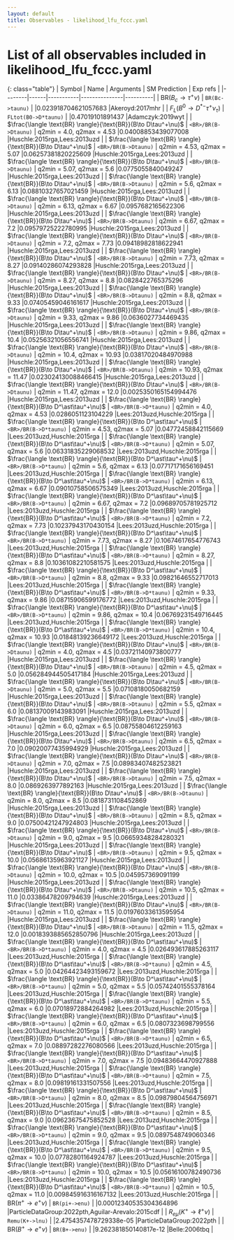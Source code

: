 ```yaml
---
layout: default
title: Observables - likelihood_lfu_fccc.yaml
---
```


# List of all observables included in likelihood_lfu_fccc.yaml

{: class="table"}
| Symbol | Name | Arguments | SM Prediction | Exp refs |
|--------|------|-----------|---------------|----------|
| $\text{BR}(B_c\to \tau^+\nu)$ | `BR(Bc->taunu)` |  |0.023918704621057683 |Akeroyd:2017mhr | 
| $F_L(B^0\to D^{\ast -}\tau^+\nu_\tau)$ | `FLtot(B0->D*taunu)` |  |0.47019101891437 |Adamczyk:2019wyt | 
| $\frac{\langle \text{BR} \rangle}{\text{BR}}(B\to D\tau^+\nu)$ | `<BR>/BR(B->Dtaunu)` | q2min = 4.0, q2max = 4.53 |0.04008853439077008 |Huschle:2015rga,Lees:2013uzd | 
| $\frac{\langle \text{BR} \rangle}{\text{BR}}(B\to D\tau^+\nu)$ | `<BR>/BR(B->Dtaunu)` | q2min = 4.53, q2max = 5.07 |0.06257381820225609 |Huschle:2015rga,Lees:2013uzd | 
| $\frac{\langle \text{BR} \rangle}{\text{BR}}(B\to D\tau^+\nu)$ | `<BR>/BR(B->Dtaunu)` | q2min = 5.07, q2max = 5.6 |0.0775055840049247 |Huschle:2015rga,Lees:2013uzd | 
| $\frac{\langle \text{BR} \rangle}{\text{BR}}(B\to D\tau^+\nu)$ | `<BR>/BR(B->Dtaunu)` | q2min = 5.6, q2max = 6.13 |0.08810327657021459 |Huschle:2015rga,Lees:2013uzd | 
| $\frac{\langle \text{BR} \rangle}{\text{BR}}(B\to D\tau^+\nu)$ | `<BR>/BR(B->Dtaunu)` | q2min = 6.13, q2max = 6.67 |0.0957682165622306 |Huschle:2015rga,Lees:2013uzd | 
| $\frac{\langle \text{BR} \rangle}{\text{BR}}(B\to D\tau^+\nu)$ | `<BR>/BR(B->Dtaunu)` | q2min = 6.67, q2max = 7.2 |0.09579725222780995 |Huschle:2015rga,Lees:2013uzd | 
| $\frac{\langle \text{BR} \rangle}{\text{BR}}(B\to D\tau^+\nu)$ | `<BR>/BR(B->Dtaunu)` | q2min = 7.2, q2max = 7.73 |0.09418982818622941 |Huschle:2015rga,Lees:2013uzd | 
| $\frac{\langle \text{BR} \rangle}{\text{BR}}(B\to D\tau^+\nu)$ | `<BR>/BR(B->Dtaunu)` | q2min = 7.73, q2max = 8.27 |0.09140286074293828 |Huschle:2015rga,Lees:2013uzd | 
| $\frac{\langle \text{BR} \rangle}{\text{BR}}(B\to D\tau^+\nu)$ | `<BR>/BR(B->Dtaunu)` | q2min = 8.27, q2max = 8.8 |0.0828422765375296 |Huschle:2015rga,Lees:2013uzd | 
| $\frac{\langle \text{BR} \rangle}{\text{BR}}(B\to D\tau^+\nu)$ | `<BR>/BR(B->Dtaunu)` | q2min = 8.8, q2max = 9.33 |0.07405459046161617 |Huschle:2015rga,Lees:2013uzd | 
| $\frac{\langle \text{BR} \rangle}{\text{BR}}(B\to D\tau^+\nu)$ | `<BR>/BR(B->Dtaunu)` | q2min = 9.33, q2max = 9.86 |0.0636027734469435 |Huschle:2015rga,Lees:2013uzd | 
| $\frac{\langle \text{BR} \rangle}{\text{BR}}(B\to D\tau^+\nu)$ | `<BR>/BR(B->Dtaunu)` | q2min = 9.86, q2max = 10.4 |0.05256321056556741 |Huschle:2015rga,Lees:2013uzd | 
| $\frac{\langle \text{BR} \rangle}{\text{BR}}(B\to D\tau^+\nu)$ | `<BR>/BR(B->Dtaunu)` | q2min = 10.4, q2max = 10.93 |0.03817020484970988 |Huschle:2015rga,Lees:2013uzd | 
| $\frac{\langle \text{BR} \rangle}{\text{BR}}(B\to D\tau^+\nu)$ | `<BR>/BR(B->Dtaunu)` | q2min = 10.93, q2max = 11.47 |0.023024130088466415 |Huschle:2015rga,Lees:2013uzd | 
| $\frac{\langle \text{BR} \rangle}{\text{BR}}(B\to D\tau^+\nu)$ | `<BR>/BR(B->Dtaunu)` | q2min = 11.47, q2max = 12.0 |0.0025350165154994476 |Huschle:2015rga,Lees:2013uzd | 
| $\frac{\langle \text{BR} \rangle}{\text{BR}}(B\to D^\ast\tau^+\nu)$ | `<BR>/BR(B->D*taunu)` | q2min = 4.0, q2max = 4.53 |0.0286051123104229 |Lees:2013uzd,Huschle:2015rga | 
| $\frac{\langle \text{BR} \rangle}{\text{BR}}(B\to D^\ast\tau^+\nu)$ | `<BR>/BR(B->D*taunu)` | q2min = 4.53, q2max = 5.07 |0.04772458842115669 |Lees:2013uzd,Huschle:2015rga | 
| $\frac{\langle \text{BR} \rangle}{\text{BR}}(B\to D^\ast\tau^+\nu)$ | `<BR>/BR(B->D*taunu)` | q2min = 5.07, q2max = 5.6 |0.06331835229068532 |Lees:2013uzd,Huschle:2015rga | 
| $\frac{\langle \text{BR} \rangle}{\text{BR}}(B\to D^\ast\tau^+\nu)$ | `<BR>/BR(B->D*taunu)` | q2min = 5.6, q2max = 6.13 |0.07717171656169451 |Lees:2013uzd,Huschle:2015rga | 
| $\frac{\langle \text{BR} \rangle}{\text{BR}}(B\to D^\ast\tau^+\nu)$ | `<BR>/BR(B->D*taunu)` | q2min = 6.13, q2max = 6.67 |0.09010758506575349 |Lees:2013uzd,Huschle:2015rga | 
| $\frac{\langle \text{BR} \rangle}{\text{BR}}(B\to D^\ast\tau^+\nu)$ | `<BR>/BR(B->D*taunu)` | q2min = 6.67, q2max = 7.2 |0.09689705781925712 |Lees:2013uzd,Huschle:2015rga | 
| $\frac{\langle \text{BR} \rangle}{\text{BR}}(B\to D^\ast\tau^+\nu)$ | `<BR>/BR(B->D*taunu)` | q2min = 7.2, q2max = 7.73 |0.10237943170430154 |Lees:2013uzd,Huschle:2015rga | 
| $\frac{\langle \text{BR} \rangle}{\text{BR}}(B\to D^\ast\tau^+\nu)$ | `<BR>/BR(B->D*taunu)` | q2min = 7.73, q2max = 8.27 |0.10674617654776743 |Lees:2013uzd,Huschle:2015rga | 
| $\frac{\langle \text{BR} \rangle}{\text{BR}}(B\to D^\ast\tau^+\nu)$ | `<BR>/BR(B->D*taunu)` | q2min = 8.27, q2max = 8.8 |0.10361082210581575 |Lees:2013uzd,Huschle:2015rga | 
| $\frac{\langle \text{BR} \rangle}{\text{BR}}(B\to D^\ast\tau^+\nu)$ | `<BR>/BR(B->D*taunu)` | q2min = 8.8, q2max = 9.33 |0.09821646552717013 |Lees:2013uzd,Huschle:2015rga | 
| $\frac{\langle \text{BR} \rangle}{\text{BR}}(B\to D^\ast\tau^+\nu)$ | `<BR>/BR(B->D*taunu)` | q2min = 9.33, q2max = 9.86 |0.08715906599176772 |Lees:2013uzd,Huschle:2015rga | 
| $\frac{\langle \text{BR} \rangle}{\text{BR}}(B\to D^\ast\tau^+\nu)$ | `<BR>/BR(B->D*taunu)` | q2min = 9.86, q2max = 10.4 |0.06769231549716445 |Lees:2013uzd,Huschle:2015rga | 
| $\frac{\langle \text{BR} \rangle}{\text{BR}}(B\to D^\ast\tau^+\nu)$ | `<BR>/BR(B->D*taunu)` | q2min = 10.4, q2max = 10.93 |0.01848139236649172 |Lees:2013uzd,Huschle:2015rga | 
| $\frac{\langle \text{BR} \rangle}{\text{BR}}(B\to D\tau^+\nu)$ | `<BR>/BR(B->Dtaunu)` | q2min = 4.0, q2max = 4.5 |0.03721140973800777 |Huschle:2015rga,Lees:2013uzd | 
| $\frac{\langle \text{BR} \rangle}{\text{BR}}(B\to D\tau^+\nu)$ | `<BR>/BR(B->Dtaunu)` | q2min = 4.5, q2max = 5.0 |0.056284944505417184 |Huschle:2015rga,Lees:2013uzd | 
| $\frac{\langle \text{BR} \rangle}{\text{BR}}(B\to D\tau^+\nu)$ | `<BR>/BR(B->Dtaunu)` | q2min = 5.0, q2max = 5.5 |0.07108180050682159 |Huschle:2015rga,Lees:2013uzd | 
| $\frac{\langle \text{BR} \rangle}{\text{BR}}(B\to D\tau^+\nu)$ | `<BR>/BR(B->Dtaunu)` | q2min = 5.5, q2max = 6.0 |0.08137009143983091 |Huschle:2015rga,Lees:2013uzd | 
| $\frac{\langle \text{BR} \rangle}{\text{BR}}(B\to D\tau^+\nu)$ | `<BR>/BR(B->Dtaunu)` | q2min = 6.0, q2max = 6.5 |0.08755804612259163 |Huschle:2015rga,Lees:2013uzd | 
| $\frac{\langle \text{BR} \rangle}{\text{BR}}(B\to D\tau^+\nu)$ | `<BR>/BR(B->Dtaunu)` | q2min = 6.5, q2max = 7.0 |0.09020077435994929 |Huschle:2015rga,Lees:2013uzd | 
| $\frac{\langle \text{BR} \rangle}{\text{BR}}(B\to D\tau^+\nu)$ | `<BR>/BR(B->Dtaunu)` | q2min = 7.0, q2max = 7.5 |0.08983407482523821 |Huschle:2015rga,Lees:2013uzd | 
| $\frac{\langle \text{BR} \rangle}{\text{BR}}(B\to D\tau^+\nu)$ | `<BR>/BR(B->Dtaunu)` | q2min = 7.5, q2max = 8.0 |0.0869263977892163 |Huschle:2015rga,Lees:2013uzd | 
| $\frac{\langle \text{BR} \rangle}{\text{BR}}(B\to D\tau^+\nu)$ | `<BR>/BR(B->Dtaunu)` | q2min = 8.0, q2max = 8.5 |0.0818731108452869 |Huschle:2015rga,Lees:2013uzd | 
| $\frac{\langle \text{BR} \rangle}{\text{BR}}(B\to D\tau^+\nu)$ | `<BR>/BR(B->Dtaunu)` | q2min = 8.5, q2max = 9.0 |0.07500421247924803 |Huschle:2015rga,Lees:2013uzd | 
| $\frac{\langle \text{BR} \rangle}{\text{BR}}(B\to D\tau^+\nu)$ | `<BR>/BR(B->Dtaunu)` | q2min = 9.0, q2max = 9.5 |0.06659348284280321 |Huschle:2015rga,Lees:2013uzd | 
| $\frac{\langle \text{BR} \rangle}{\text{BR}}(B\to D\tau^+\nu)$ | `<BR>/BR(B->Dtaunu)` | q2min = 9.5, q2max = 10.0 |0.05686135963921127 |Huschle:2015rga,Lees:2013uzd | 
| $\frac{\langle \text{BR} \rangle}{\text{BR}}(B\to D\tau^+\nu)$ | `<BR>/BR(B->Dtaunu)` | q2min = 10.0, q2max = 10.5 |0.045957369091199 |Huschle:2015rga,Lees:2013uzd | 
| $\frac{\langle \text{BR} \rangle}{\text{BR}}(B\to D\tau^+\nu)$ | `<BR>/BR(B->Dtaunu)` | q2min = 10.5, q2max = 11.0 |0.03386478209794639 |Huschle:2015rga,Lees:2013uzd | 
| $\frac{\langle \text{BR} \rangle}{\text{BR}}(B\to D\tau^+\nu)$ | `<BR>/BR(B->Dtaunu)` | q2min = 11.0, q2max = 11.5 |0.01976033613595954 |Huschle:2015rga,Lees:2013uzd | 
| $\frac{\langle \text{BR} \rangle}{\text{BR}}(B\to D\tau^+\nu)$ | `<BR>/BR(B->Dtaunu)` | q2min = 11.5, q2max = 12.0 |0.0018393885652850796 |Huschle:2015rga,Lees:2013uzd | 
| $\frac{\langle \text{BR} \rangle}{\text{BR}}(B\to D^\ast\tau^+\nu)$ | `<BR>/BR(B->D*taunu)` | q2min = 4.0, q2max = 4.5 |0.026493617885263117 |Lees:2013uzd,Huschle:2015rga | 
| $\frac{\langle \text{BR} \rangle}{\text{BR}}(B\to D^\ast\tau^+\nu)$ | `<BR>/BR(B->D*taunu)` | q2min = 4.5, q2max = 5.0 |0.04264423493159672 |Lees:2013uzd,Huschle:2015rga | 
| $\frac{\langle \text{BR} \rangle}{\text{BR}}(B\to D^\ast\tau^+\nu)$ | `<BR>/BR(B->D*taunu)` | q2min = 5.0, q2max = 5.5 |0.05742401555378164 |Lees:2013uzd,Huschle:2015rga | 
| $\frac{\langle \text{BR} \rangle}{\text{BR}}(B\to D^\ast\tau^+\nu)$ | `<BR>/BR(B->D*taunu)` | q2min = 5.5, q2max = 6.0 |0.07018972884264982 |Lees:2013uzd,Huschle:2015rga | 
| $\frac{\langle \text{BR} \rangle}{\text{BR}}(B\to D^\ast\tau^+\nu)$ | `<BR>/BR(B->D*taunu)` | q2min = 6.0, q2max = 6.5 |0.0807323698799556 |Lees:2013uzd,Huschle:2015rga | 
| $\frac{\langle \text{BR} \rangle}{\text{BR}}(B\to D^\ast\tau^+\nu)$ | `<BR>/BR(B->D*taunu)` | q2min = 6.5, q2max = 7.0 |0.08897282276080566 |Lees:2013uzd,Huschle:2015rga | 
| $\frac{\langle \text{BR} \rangle}{\text{BR}}(B\to D^\ast\tau^+\nu)$ | `<BR>/BR(B->D*taunu)` | q2min = 7.0, q2max = 7.5 |0.09483664470927888 |Lees:2013uzd,Huschle:2015rga | 
| $\frac{\langle \text{BR} \rangle}{\text{BR}}(B\to D^\ast\tau^+\nu)$ | `<BR>/BR(B->D*taunu)` | q2min = 7.5, q2max = 8.0 |0.09819161331507556 |Lees:2013uzd,Huschle:2015rga | 
| $\frac{\langle \text{BR} \rangle}{\text{BR}}(B\to D^\ast\tau^+\nu)$ | `<BR>/BR(B->D*taunu)` | q2min = 8.0, q2max = 8.5 |0.09879804564756971 |Lees:2013uzd,Huschle:2015rga | 
| $\frac{\langle \text{BR} \rangle}{\text{BR}}(B\to D^\ast\tau^+\nu)$ | `<BR>/BR(B->D*taunu)` | q2min = 8.5, q2max = 9.0 |0.09623675475852528 |Lees:2013uzd,Huschle:2015rga | 
| $\frac{\langle \text{BR} \rangle}{\text{BR}}(B\to D^\ast\tau^+\nu)$ | `<BR>/BR(B->D*taunu)` | q2min = 9.0, q2max = 9.5 |0.0897548749060346 |Lees:2013uzd,Huschle:2015rga | 
| $\frac{\langle \text{BR} \rangle}{\text{BR}}(B\to D^\ast\tau^+\nu)$ | `<BR>/BR(B->D*taunu)` | q2min = 9.5, q2max = 10.0 |0.07782801164924787 |Lees:2013uzd,Huschle:2015rga | 
| $\frac{\langle \text{BR} \rangle}{\text{BR}}(B\to D^\ast\tau^+\nu)$ | `<BR>/BR(B->D*taunu)` | q2min = 10.0, q2max = 10.5 |0.05616100782490736 |Lees:2013uzd,Huschle:2015rga | 
| $\frac{\langle \text{BR} \rangle}{\text{BR}}(B\to D^\ast\tau^+\nu)$ | `<BR>/BR(B->D*taunu)` | q2min = 10.5, q2max = 11.0 |0.009845916316167132 |Lees:2013uzd,Huschle:2015rga | 
| $\text{BR}(\pi^+\to e^+\nu)$ | `BR(pi+->enu)` |  |0.00012340535304364896 |ParticleDataGroup:2022pth,Aguilar-Arevalo:2015cdf | 
| $R_{e\mu}(K^+\to \ell^+\nu)$ | `Remu(K+->lnu)` |  |2.4754357478729338e-05 |ParticleDataGroup:2022pth | 
| $\text{BR}(B^+\to e^+\nu)$ | `BR(B+->enu)` |  |9.262381850140817e-12 |Belle:2006tbq | 
